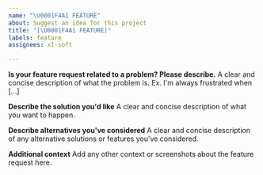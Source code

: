 ```yaml
---
name: "\U0001F4A1 FEATURE"
about: Suggest an idea for this project
title: "[\U0001F4A1 FEATURE]"
labels: feature
assignees: xl-soft

---
```


**Is your feature request related to a problem? Please describe.**
A clear and concise description of what the problem is. Ex. I'm always frustrated when [...]

**Describe the solution you'd like**
A clear and concise description of what you want to happen.

**Describe alternatives you've considered**
A clear and concise description of any alternative solutions or features you've considered.

**Additional context**
Add any other context or screenshots about the feature request here.
